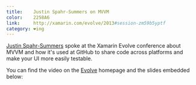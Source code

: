 ```yaml
---
title:    Justin Spahr-Summers on MVVM
color:    2258A6
link:     http://xamarin.com/evolve/2013#session-zm59b5yptf
category: ❤ing
---
```


[Justin Spahr-Summers][jspahrsummers] spoke at the Xamarin Evolve conference
about MVVM and how it's used at GitHub to share code across platforms and make
your UI more easily testable.

You can find the video on the [Evolve] homepage and the slides
embedded below:

<div class="embed" data-url="https://speakerdeck.com/jspahrsummers/code-reuse-with-mvvm">
    
</div>

[jspahrsummers]: https://github.com/jspahrsummers
[evolve]: http://xamarin.com/evolve/2013#session-zm59b5yptf
